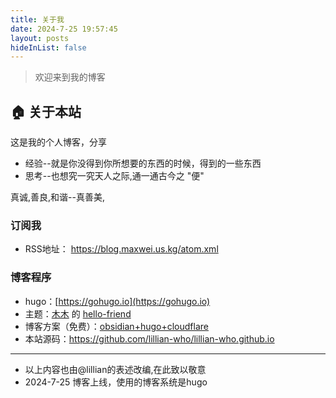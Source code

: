 ```yaml
---
title: 关于我
date: 2024-7-25 19:57:45
layout: posts
hideInList: false
---
```


> 欢迎来到我的博客

## 🏠 关于本站

这是我的个人博客，分享
- 经验--就是你没得到你所想要的东西的时候，得到的一些东西
- 思考--也想究一究天人之际,通一通古今之 "便"

真诚,善良,和谐--真善美,


### 订阅我

- RSS地址： https://blog.maxwei.us.kg/atom.xml 


### 博客程序

- hugo：[https://gohugo.io](https://gohugo.io)
- 主题：[木木](https://immmmm.com) 的 [hello-friend](https://github.com/lmm214/immmmm/tree/master/themes/hello-friend)
- 博客方案（免费）：[obsidian+hugo+cloudflare](https://lillianwho.com/posts-hugo-cloudflare/)
- 本站源码：https://github.com/lillian-who/lillian-who.github.io



---
- 以上内容也由@lillian的表述改编,在此致以敬意
- 2024-7-25 博客上线，使用的博客系统是hugo






